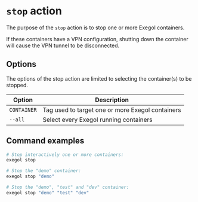 # `stop` action

The purpose of the `stop` action is to stop one or more Exegol
containers.

If these containers have a VPN configuration, shutting down the
container will cause the VPN tunnel to be disconnected.

## Options

The options of the stop action are limited to selecting the container(s)
to be stopped.

| Option      | Description                                      |
|-------------|--------------------------------------------------|
| `CONTAINER` | Tag used to target one or more Exegol containers |
| `--all`     | Select every Exegol running containers           |

## Command examples

``` bash
# Stop interactively one or more containers:
exegol stop

# Stop the "demo" container:
exegol stop "demo"

# Stop the "demo", "test" and "dev" container:
exegol stop "demo" "test" "dev"
```
